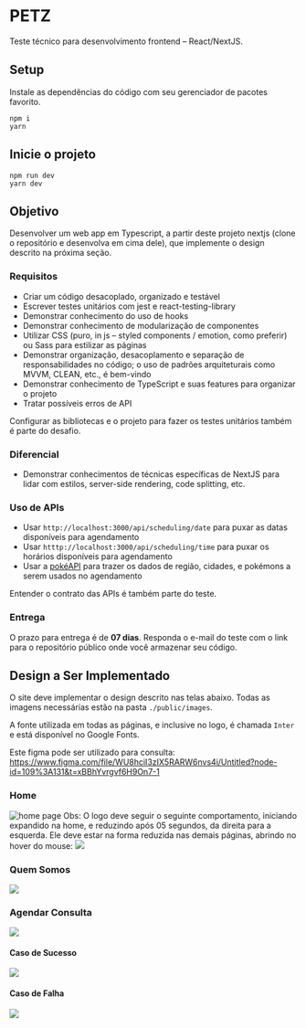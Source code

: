 # PETZ
 
Teste técnico para desenvolvimento frontend – React/NextJS.

## Setup

Instale as dependências do código com seu gerenciador de pacotes favorito.

```shell
npm i
yarn 
```

## Inicie o projeto
```shell
npm run dev
yarn dev
```

## Objetivo

Desenvolver um web app em Typescript, a partir deste projeto nextjs (clone o repositório e desenvolva em cima dele), que implemente o design descrito na próxima seção.

### Requisitos
- Criar um código desacoplado, organizado e testável
- Escrever testes unitários com jest e react-testing-library
- Demonstrar conhecimento do uso de hooks
- Demonstrar conhecimento de modularização de componentes
- Utilizar CSS (puro, in js – styled components / emotion, como preferir) ou Sass para estilizar as páginas
- Demonstrar organização, desacoplamento e separação de responsabilidades no código; o uso de padrões arquiteturais como MVVM, CLEAN, etc., é bem-vindo
- Demonstrar conhecimento de TypeScript e suas features para organizar o projeto
- Tratar possíveis erros de API

Configurar as bibliotecas e o projeto para fazer os testes unitários também é parte do desafio.

### Diferencial
- Demonstrar conhecimentos de técnicas específicas de NextJS para lidar com estilos, server-side rendering, code splitting, etc. 

### Uso de APIs
- Usar `http://localhost:3000/api/scheduling/date` para puxar as datas disponíveis para agendamento
- Usar `htttp://localhost:3000/api/scheduling/time` para puxar os horários disponíveis para agendamento
- Usar a [pokéAPI](https://pokeapi.co/) para trazer os dados de região, cidades, e pokémons a serem usados no agendamento

Entender o contrato das APIs é também parte do teste.

### Entrega
O prazo para entrega é de **07 dias**. Responda o e-mail do teste com o link para o repositório público onde você armazenar seu código.

## Design a Ser Implementado
O site deve implementar o design descrito nas telas abaixo. Todas as imagens necessárias estão na pasta `./public/images`.

A fonte utilizada em todas as páginas, e inclusive no logo, é chamada `Inter` e está disponível no Google Fonts.

Este figma pode ser utilizado para consulta: https://www.figma.com/file/WU8hciI3zIX5RARW6nvs4i/Untitled?node-id=109%3A131&t=xBBhYvrgvf6H9On7-1

### Home
![home page](public/test-sample/Home.png)
Obs: O logo deve seguir o seguinte comportamento, iniciando expandido na home, e reduzindo após 05 segundos, da direita para a esquerda. Ele deve estar na forma reduzida nas demais páginas, abrindo no hover do mouse:
![](public/test-sample/logo-behavior.png)
### Quem Somos
![](public/test-sample/Quem%20Somos.png)
### Agendar Consulta
![](public/test-sample/Agendar%20Consulta.png)
#### Caso de Sucesso
![](public/test-sample/Agendar%20Consulta%20Sucesso.png)
#### Caso de Falha
![](public/test-sample/Agendar%20Consulta%20Falha.png)